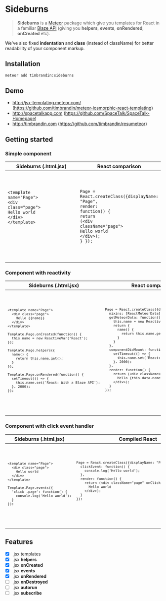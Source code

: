 # Sideburns
> **Sideburns** is a [Meteor](http://meteor.com) package which give you templates for React in a familiar [Blaze API](https://www.meteor.com/blaze) (giving you **helpers**, **events**, **onRendered**, **onCreated** etc).

We've also fixed **indentation** and **class** (instead of className) for better readability of your component markup.

## Installation

```bash
meteor add timbrandin:sideburns
```

## Demo

* http://jsx-templating.meteor.com/ (https://github.com/timbrandin/meteor-iosmorphic-react-templating)
* http://spacetalkapp.com (https://github.com/SpaceTalk/SpaceTalk-Homepage)
* http://timbrandin.com (https://github.com/timbrandin/resumeteor)

## Getting started

### Simple component

<table width="100%"><thead><tr><th width="50%">Sideburns (.html.jsx)</th><th width="50%">React comparison</th></tr></thead><tbody><tr><td valign="top"><pre lang="jsx"><code>

<span class="pl-k rich-diff-level-one">&lt;</span>template name<span class="pl-k rich-diff-level-one">=</span><span class="pl-s rich-diff-level-one"><span class="pl-pds">"</span>Page<span class="pl-pds">"</span></span><span class="pl-k rich-diff-level-one">&gt;</span>
  <span class="pl-k rich-diff-level-one">&lt;</span>div <span class="pl-k rich-diff-level-one">class</span><span class="pl-k rich-diff-level-one">=</span><span class="pl-s rich-diff-level-one"><span class="pl-pds">"</span>page<span class="pl-pds">"</span></span><span class="pl-k rich-diff-level-one">&gt;</span>
    Hello world
  <span class="pl-k rich-diff-level-one">&lt;</span>/div<span class="pl-k rich-diff-level-one">&gt;</span>
<span class="pl-k rich-diff-level-one">&lt;</span>/template<span class="pl-k rich-diff-level-one">&gt;

</code></span></pre></td><td valign="top"><pre lang="jsx" class="vicinity rich-diff-level-zero"><code>

Page <span class="pl-k rich-diff-level-one">=</span> React.createClass({displayName<span class="pl-k rich-diff-level-one">:</span> <span class="pl-s rich-diff-level-one"><span class="pl-pds">"</span>Page<span class="pl-pds">"</span></span>,
  <span class="pl-en rich-diff-level-one">render</span><span class="pl-k rich-diff-level-one">:</span> <span class="pl-k rich-diff-level-one">function</span>() {
    <span class="pl-k rich-diff-level-one">return</span> (<span class="pl-k rich-diff-level-one">&lt;</span>div className<span class="pl-k rich-diff-level-one">=</span><span class="pl-s rich-diff-level-one"><span class="pl-pds">"</span>page<span class="pl-pds">"</span></span><span class="pl-k rich-diff-level-one">&gt;</span>
      Hello world
    <span class="pl-k rich-diff-level-one">&lt;</span>/div<span class="pl-k rich-diff-level-one">&gt;</span>);
  }
});

</code></pre></td></tr></tbody></table>

<!--
```jsx
<template name="Page">
  <div class="page">
    Hello world
  </div>
</template>
```
-->

<!--
```jsx
Page = React.createClass({displayName: "Page",
  render: function() {
    return (<div className="page">
      Hello world
    </div>);
  }
});
```
-->

### Component with reactivity

<table width="100%"><thead><tr><th width="50%">Sideburns (.html.jsx)</th><th width="50%">React comparison</th></tr></thead><tbody><tr><td valign="top"><pre lang="jsx"><code>

<pre class="vicinity rich-diff-level-zero">
<span class="pl-k rich-diff-level-one">&lt;</span>template name<span class="pl-k rich-diff-level-one">=</span><span class="pl-s rich-diff-level-one"><span class="pl-pds">"</span>Page<span class="pl-pds">"</span></span><span class="pl-k rich-diff-level-one">&gt;</span>
  <span class="pl-k rich-diff-level-one">&lt;</span>div <span class="pl-k rich-diff-level-one">class</span><span class="pl-k rich-diff-level-one">=</span><span class="pl-s rich-diff-level-one"><span class="pl-pds">"</span>page<span class="pl-pds">"</span></span><span class="pl-k rich-diff-level-one">&gt;</span>
    Hello {{name}}
  <span class="pl-k rich-diff-level-one">&lt;</span>/div<span class="pl-k rich-diff-level-one">&gt;</span>
<span class="pl-k rich-diff-level-one">&lt;</span>/template<span class="pl-k rich-diff-level-one">&gt;</span>

Template.Page.onCreated(<span class="pl-k rich-diff-level-one">function</span>() {
  <span class="pl-v rich-diff-level-one">this</span>.<span class="pl-c1 rich-diff-level-one">name</span> <span class="pl-k rich-diff-level-one">=</span> <span class="pl-k rich-diff-level-one">new</span> <span class="pl-en rich-diff-level-one">ReactiveVar</span>(<span class="pl-s rich-diff-level-one"><span class="pl-pds">'</span>React<span class="pl-pds">'</span></span>);
});

Template.Page.helpers({
  <span class="pl-en rich-diff-level-one">name</span>() {
    <span class="pl-k rich-diff-level-one">return</span> <span class="pl-v rich-diff-level-one">this</span>.<span class="pl-c1 rich-diff-level-one">name</span>.get();
  }
});

Template.Page.onRendered(<span class="pl-k rich-diff-level-one">function</span>() {
  <span class="pl-c1 rich-diff-level-one">setTimeout</span>(()<span class="pl-k rich-diff-level-one"> =&gt;</span> {
    <span class="pl-v rich-diff-level-one">this</span>.<span class="pl-c1 rich-diff-level-one">name</span>.set(<span class="pl-s rich-diff-level-one"><span class="pl-pds">'</span>React: With a Blaze API<span class="pl-pds">'</span></span>);
  }, <span class="pl-c1 rich-diff-level-one">2000</span>);
});</pre>

</code></span></pre></td><td valign="top"><pre lang="jsx" class="vicinity rich-diff-level-zero"><code>

<pre class="rich-diff-level-zero">Page <span class="pl-k rich-diff-level-one">=</span> React.createClass({displayName<span class="pl-k rich-diff-level-one">:</span> <span class="pl-s rich-diff-level-one"><span class="pl-pds">"</span>Page<span class="pl-pds">"</span></span>,
  mixins<span class="pl-k rich-diff-level-one">:</span> [ReactMeteorData],
  <span class="pl-en rich-diff-level-one">getMeteorData</span><span class="pl-k rich-diff-level-one">:</span> <span class="pl-k rich-diff-level-one">function</span>() {
    <span class="pl-v rich-diff-level-one">this</span>.<span class="pl-c1 rich-diff-level-one">name</span> <span class="pl-k rich-diff-level-one">=</span> <span class="pl-k rich-diff-level-one">new</span> <span class="pl-en rich-diff-level-one">ReactiveVar</span>(<span class="pl-s rich-diff-level-one"><span class="pl-pds">'</span>React<span class="pl-pds">'</span></span>);
    <span class="pl-k rich-diff-level-one">return</span> {
      <span class="pl-en rich-diff-level-one">name</span>() {
        <span class="pl-k rich-diff-level-one">return</span> <span class="pl-v rich-diff-level-one">this</span>.<span class="pl-c1 rich-diff-level-one">name</span>.get();
      }
    }
  },
  <span class="pl-en rich-diff-level-one">componentDidMount</span><span class="pl-k rich-diff-level-one">:</span> <span class="pl-k rich-diff-level-one">function</span>() {
    <span class="pl-c1 rich-diff-level-one">setTimeout</span>(()<span class="pl-k rich-diff-level-one"> =&gt;</span> {
      <span class="pl-v rich-diff-level-one">this</span>.<span class="pl-c1 rich-diff-level-one">name</span>.set(<span class="pl-s rich-diff-level-one"><span class="pl-pds">'</span>React: With a Blaze API<span class="pl-pds">'</span></span>);
    }, <span class="pl-c1 rich-diff-level-one">2000</span>);
  },
  <span class="pl-en rich-diff-level-one">render</span><span class="pl-k rich-diff-level-one">:</span> <span class="pl-k rich-diff-level-one">function</span>() {
    <span class="pl-k rich-diff-level-one">return</span> (<span class="pl-k rich-diff-level-one">&lt;</span>div className<span class="pl-k rich-diff-level-one">=</span><span class="pl-s rich-diff-level-one"><span class="pl-pds">"</span>page<span class="pl-pds">"</span></span><span class="pl-k rich-diff-level-one">&gt;</span>
      Hello {<span class="pl-v rich-diff-level-one">this</span>.<span class="pl-c1 rich-diff-level-one">data</span>.<span class="pl-c1 rich-diff-level-one">name</span>}
    <span class="pl-k rich-diff-level-one">&lt;</span>/div<span class="pl-k rich-diff-level-one">&gt;</span>);
  }
});</pre>

</code></pre></td></tr></tbody></table>

<!--
```jsx
// {{name}} is parsed into {this.data.name}.
<template name="Page">
  <div class="page">
    Hello {{name}}
  </div>
</template>

Template.Page.onCreated(function() {
  this.name = new ReactiveVar('React');
});

Template.Page.helpers({
  name() {
    return this.name.get();
  }
});

// Same as onComponentDidMount.
Template.Page.onRendered(function() {
  setTimeout(() => {
    this.name.set('React: With a Blaze API');
  }, 2000);
});
```

```jsx
Page = React.createClass({displayName: "Page",
  mixins: [ReactMeteorData],
  getMeteorData: function() {
    this.name = new ReactiveVar('React');
    return {
      name() {
        return this.name.get();
      }
    }
  },
  componentDidMount: function() {
    setTimeout(() => {
      this.name.set('React: With a Blaze API');
    }, 2000);
  },
  render: function() {
    return (<div className="page">
      Hello {this.data.name}
    </div>);
  }
});
```
-->

### Component with click event handler

<table width="100%"><thead><tr><th width="50%">Sideburns (.html.jsx)</th><th width="50%">Compiled React</th></tr></thead><tbody><tr><td valign="top"><pre lang="jsx"><code>

<pre><span class="pl-k">&lt;</span>template name<span class="pl-k">=</span><span class="pl-s"><span class="pl-pds">"</span>Page<span class="pl-pds">"</span></span><span class="pl-k">&gt;</span>
  <span class="pl-k">&lt;</span>div <span class="pl-k">class</span><span class="pl-k">=</span><span class="pl-s"><span class="pl-pds">"</span>page<span class="pl-pds">"</span></span><span class="pl-k">&gt;</span>
    Hello world
  <span class="pl-k">&lt;</span>/div<span class="pl-k">&gt;</span>
<span class="pl-k">&lt;</span>/template<span class="pl-k">&gt;</span>

Template.Page.events({
  <span class="pl-s"><span class="pl-pds">'</span><span class="pl-en">click .page</span><span class="pl-pds">'</span></span><span class="pl-k">:</span> <span class="pl-k">function</span>() {
    <span class="pl-en">console</span><span class="pl-c1">.log</span>(<span class="pl-s"><span class="pl-pds">'</span>Hello world<span class="pl-pds">'</span></span>);
  }
});</pre>

</code></span></pre></td><td valign="top"><pre lang="jsx" class="vicinity rich-diff-level-zero"><code>

<pre>Page <span class="pl-k">=</span> React.createClass({displayName<span class="pl-k">:</span> <span class="pl-s"><span class="pl-pds">"</span>Page<span class="pl-pds">"</span></span>,
  <span class="pl-en">clickEvent</span><span class="pl-k">:</span> <span class="pl-k">function</span>() {
    <span class="pl-en">console</span><span class="pl-c1">.log</span>(<span class="pl-s"><span class="pl-pds">'</span>Hello world<span class="pl-pds">'</span></span>);
  },
  <span class="pl-en">render</span><span class="pl-k">:</span> <span class="pl-k">function</span>() {
    <span class="pl-k">return</span> (<span class="pl-k">&lt;</span>div className<span class="pl-k">=</span><span class="pl-s"><span class="pl-pds">"</span>page<span class="pl-pds">"</span></span> onClick<span class="pl-k">=</span>{<span class="pl-v">this</span>.clickEvent}<span class="pl-k">&gt;</span>
      Hello world
    <span class="pl-k">&lt;</span>/div<span class="pl-k">&gt;</span>);
  }
});</pre>

</code></pre></td></tr></tbody></table>

<!--
```jsx
<template name="Page">
  <div class="page">
    Hello world
  </div>
</template>

Template.Page.events({
  'click .page': function() {
    console.log('Hello world');
  }
});
```

```jsx
Page = React.createClass({displayName: "Page",
  clickEvent: function() {
    console.log('Hello world');
  },
  render: function() {
    return (<div className="page" onClick={this.clickEvent}>
      Hello world
    </div>);
  }
});
```
-->

## Features

- [x] .jsx templates
- [x] .jsx **helpers**
- [x] .jsx **onCreated**
- [x] .jsx **events**
- [x] .jsx **onRendered**
- [ ] .jsx **onDestroyed**
- [ ] .jsx **autorun**
- [ ] .jsx **subscribe**
